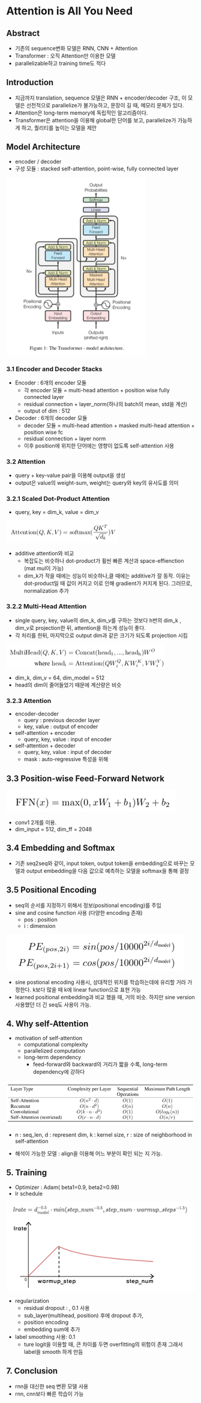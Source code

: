 # Attention is All You Need

## Abstract

- 기존의 sequence변화 모델은 RNN, CNN + Attention
- Transformer : 오직 Attention만 이용한 모델
- parallelizable하고 training time도 적다

## Introduction

- 지금까지 translation, sequence 모델은 RNN + encoder/decoder 구조, 이 모델은 선천적으로 parallelize가 불가능하고, 문장이 길 때, 메모리 문제가 있다.
- Attention은 long-term memory에 독립적인 알고리즘이다.
- Transformer은 attention을 이용해 global한 단어를 보고, parallelize가 가능하게 하고, 퀄리티를 높이는 모델을 제안

## Model Architecture

- encoder / decoder
- 구성 모듈 : stacked self-attention, point-wise, fully connected layer

![](../../images/sa_0.png)

### 3.1 Encoder and Decoder Stacks

- Encoder : 6개의 encoder 모듈
    - 각 encoder 모듈 = multi-head attention + position wise fully connected layer
    - residual connection + layer_norm(하나의 batch의 mean, std을 계산)
    - output of dim : 512
- Decoder : 6개의 decoder 모듈
    - decoder 모듈 = multi-head attention + masked multi-head attention + position wise fc
    - residual connection + layer norm
    - 이후 position에 위치한 단어에는 영향이 없도록 self-attention 사용

### 3.2 Attention

- query + key-value pair을 이용해 output을 생성
- output은 value의 weight-sum, weight는 query와 key의 유사도를 의미

### 3.2.1 Scaled Dot-Product Attention

- query, key = dim_k, value = dim_v

![](../../images/sa_1.png)

- additive attention와 비교
    - 복잡도는 비슷하나 dot-product가 휠씬 빠른 계산과 space-effienction (mat mul이 가능)
    - dim_k가 작을 때에는 성능이 비슷하나,클 때에는 additive가 잘 동작. 이유는 dot-product일 때 값이 커지고 이로 인해 gradient가 커지게 된다. 그러므로, normalization 추가

### 3.2.2 Multi-Head Attention

- single query, key, value의 dim_k, dim_v를 구하는 것보다 h번의 dim_k , dim_v로 projection한 뒤, attention을 하는게 성능이 좋다.
- 각 처리를 한뒤, 마지막으로 output dim과 같은 크기가 되도록 projection 시킴

![](../../images/sa_2.png)

- dim_k, dim_v = 64, dim_model = 512
- head의 dim이 줄어들었기 때문에 계산량은 비슷

### 3.2.3 Attention

- encoder-decoder
    - query : previous decoder layer
    - key, value : output of encoder
- self-attention + encoder
    - query, key, value : input of encoder
- self-attention + decoder
    - query, key, value : input of decoder
    - mask : auto-regressive 특성을 위해

## 3.3 Position-wise Feed-Forward Network

![](../../images/sa_3.png)

- conv1 2개를 이용.
- dim_input = 512, dim_ff = 2048

## 3.4 Embedding and Softmax

- 기존 seq2seq와 같이, input token, output token을 embedding으로 바꾸는 모델과 output embedding을 다음 값으로 예측하는 모델을 softmax을 통해 결정

## 3.5 Positional Encoding

- seq의 순서를 지정하기 위해서 정보(positional encoding)를 주입
- sine and cosine function 사용 (다양한 encoding 존재)
    - pos : position
    - i : dimension

![](../../images/sa_4.png)

- sine postional encoding 사용시, 상대적인 위치를 학습하는데에 유리할 거라 가정한다. k보다 많을 때 k에 linear function으로 표현 가능
- learned positional embedding과 비교 했을 때, 거의 비슷. 하지만 sine version 사용했던 더 긴 seq도 사용이 가능.

## 4. Why self-Attention

- motivation of self-attention
    - computational complexity
    - parallelized computation
    - long-term dependency
        - feed-forward와 backward의 거리가 짧을 수록, long-term dependency에 강하다

![](../../images/sa_5.png)

- n : seq_len, d : represent dim, k : kernel size, r : size of neighborhood in self-attention

- 해석이 가능한 모델 : align을 이용해 어느 부분이 확인 되는 지 가능.

## 5. Training

- Optimizer : Adam( beta1=0.9, beta2=0.98)
- lr schedule

![](../../images/sa_6.png)

- regularization
    - residual dropout : , 0.1 사용
    - sub_layer(multihead, position) 후에 dropout 추가,
    - position encoding
    - embedding sum에 추가
- label smoothing 사용: 0.1
    - ture logit을 이용할 때, 큰 차이를 두면 overfitting의 위험이 존재 그래서 label을 smooth 하게 만듬

## 7. Conclusion

- rnn을 대신한 seq 변환 모델 사용
- rnn, cnn보다 빠른 학습이 가능